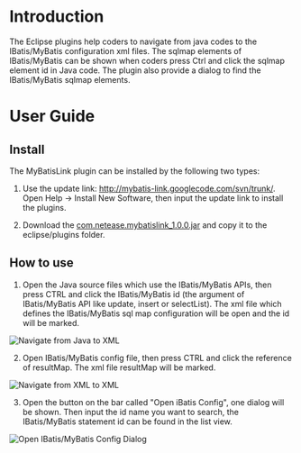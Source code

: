 Introduction
=====================
The Eclipse plugins help coders to navigate from java codes to the IBatis/MyBatis configuration xml files. The sqlmap elements of IBatis/MyBatis can be shown when coders press Ctrl and click the sqlmap element id in Java code. The plugin also provide a dialog to find the IBatis/MyBatis sqlmap elements.

User Guide
=====================

 Install
------------------
The MyBatisLink plugin can be installed by the following two types:

 1.  Use the update link: http://mybatis-link.googlecode.com/svn/trunk/. Open Help -> Install New Software, then input the update link to install the plugins.
 
 2.  Download the [com.netease.mybatislink_1.0.0.jar](https://sourceforge.net/projects/mybatislink/files/latest/download) and copy it to the eclipse/plugins folder.

 How to use
------------------
 1.  Open the Java source files which use the IBatis/MyBatis APIs, then press CTRL and click the IBatis/MyBatis id (the argument of IBatis/MyBatis API like update, insert or selectList). The xml file which defines the IBatis/MyBatis sql map configuration will be open and the id will be marked.

 ![Navigate from Java to XML](https://sourceforge.net/p/mybatislink/screenshot/screenshot1.PNG)

 2.  Open IBatis/MyBatis config file, then press CTRL and click the reference of resultMap. The xml file resultMap will be marked.

 ![Navigate from XML to XML](https://sourceforge.net/p/mybatislink/screenshot/screenshot2.PNG)

 3.  Open the button on the bar called "Open iBatis Config", one dialog will be shown. Then input the id name you want to search, the IBatis/MyBatis statement id can be found in the list view.

 ![Open IBatis/MyBatis Config Dialog](https://sourceforge.net/p/mybatislink/screenshot/screenshot3.PNG)
